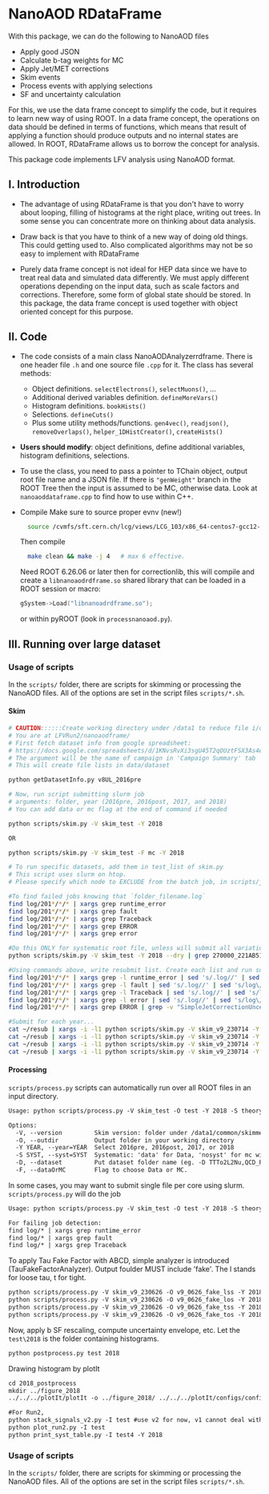 # NanoAOD RDataFrame

With this package, we can do the following to NanoAOD files
- Apply good JSON
- Calculate b-tag weights for MC
- Apply Jet/MET corrections
- Skim events
- Process events with applying selections
- SF and uncertainty calculation

For this, we use the data frame concept to simplify the code,
but it requires to learn new way of using ROOT.
In a data frame concept, the operations on data should be defined in terms of functions,
which means that result of applying a function should produce outputs and no internal states are allowed.
In ROOT, RDataFrame allows us to borrow the concept for analysis.

This package code implements LFV analysis using NanoAOD format.


## I. Introduction

- The advantage of using RDataFrame is that you don't have to
worry about looping, filling of histograms at the right place,
writing out trees. In some sense you can concentrate more on thinking about data analysis.

- Draw back is that you have to think of a new way of doing old things.
This could getting used to. Also complicated algorithms may not
be so easy to implement with RDataFrame

- Purely data frame concept is not ideal for HEP data since
we have to treat real data and simulated data differently.
We must apply different operations depending on the input data, such as scale factors and corrections.
Therefore, some form of global state should be stored. 
In this package, the data frame concept is used together with object oriented concept for this purpose.


## II. Code

- The code consists of a main class NanoAODAnalyzerrdframe. 
There is one header file `.h` and one source file `.cpp` for it.
The class has several methods:
    - Object definitions. `selectElectrons()`, `selectMuons()`, ...
    - Additional derived variables definition. `defineMoreVars()`
    - Histogram definitions. `bookHists()`
    - Selections. `defineCuts()`
    - Plus some utility methods/functions. `gen4vec()`, `readjson()`, `removeOverlaps()`, `helper_1DHistCreator()`, `createHists()`

- **Users should modify**: object definitions, define additional variables, histogram definitions, selections.

- To use the class, you need to pass a pointer to TChain object, output root file name and a JSON file.
  If there is `"genWeight"` branch in the ROOT Tree then the input is assumed to be MC, otherwise data.
  Look at `nanoaoddataframe.cpp` to find how to use within C++.

- Compile
  Make sure to source proper evnv (new!)
  ``` bash
    source /cvmfs/sft.cern.ch/lcg/views/LCG_103/x86_64-centos7-gcc12-opt/setup.sh
  ```
  Then compile
  ``` bash
    make clean && make -j 4   # max 6 effective.
    ```
    Need ROOT 6.26.06 or later then for correctionlib,
    this will compile and create a `libnanoaodrdframe.so` shared library that can be loaded in a ROOT session or macro:
    ```c++
    gSystem->Load("libnanoadrdframe.so");
    ```
    or within pyROOT (look in `processnanoaod.py`).


## III. Running over large dataset

### Usage of scripts
In the `scripts/` folder, there are scripts for skimming or processing the NanoAOD files.
All of the options are set in the script files `scripts/*.sh`.

#### Skim
```bash
# CAUTION::::::Create working directory under /data1 to reduce file i/o on disks
# You are at LFVRun2/nanoaodframe/
# First fetch dataset info from google spreadsheet:
# https://docs.google.com/spreadsheets/d/1KNvsRvXi3sgU45T2qOUztFSX3As4elZB325WaPnSkA8/edit#gid=569299692
# The argument will be the name of campaign in 'Campaign Summary' tab
# This will create file lists in data/dataset

python getDatasetInfo.py v8UL_2016pre

# Now, run script submitting slurm job
# arguments: folder, year (2016pre, 2016post, 2017, and 2018)
# You can add data or mc flag at the end of command if needed

python scripts/skim.py -V skim_test -Y 2018

OR

python scripts/skim.py -V skim_test -F mc -Y 2018

# To run specific datasets, add them in test_list of skim.py
# This script uses slurm on htop.
# Please specify which node to EXCLUDE from the batch job, in scripts/job_slurm_skim.sh

#To find failed jobs knowing that `folder_filename.log`
find log/201*/*/* | xargs grep runtime_error
find log/201*/*/* | xargs grep fault
find log/201*/*/* | xargs grep Traceback
find log/201*/*/* | xargs grep ERROR
find log/201*/*/* | xargs grep error

#Do this ONLY for systematic root file, unless will submit all variations in addition to nominal one
python scripts/skim.py -V skim_test -Y 2018 --dry | grep 270000_221AB515 | sh

#Using commands above, write resubmit list. Create each list and run submit command. Unless, there may be duplicated list.
find log/201*/*/* | xargs grep -l runtime_error | sed 's/.log//' | sed 's/log\/201[6-8a-z]*\/.*\///' > ~/resub
find log/201*/*/* | xargs grep -l fault | sed 's/.log//' | sed 's/log\/201[6-8a-z]*\/.*\///' > ~/resub
find log/201*/*/* | xargs grep -l Traceback | sed 's/.log//' | sed 's/log\/201[6-8a-z]*\/.*\///' > ~/resub
find log/201*/*/* | xargs grep -l error | sed 's/.log//' | sed 's/log\/201[6-8a-z]*\/.*\///' > ~/resub
find log/201*/*/* | xargs grep ERROR | grep -v "SimpleJetCorrectionUncertainty" | sed 's/.log//' | sed 's/log\/201[6-8a-z]*\/.*\///' > ~/resub

#Submit for each year...
cat ~/resub | xargs -i -l1 python scripts/skim.py -V skim_v9_230714 -Y 2016pre -N 
cat ~/resub | xargs -i -l1 python scripts/skim.py -V skim_v9_230714 -Y 2016post -N
cat ~/resub | xargs -i -l1 python scripts/skim.py -V skim_v9_230714 -Y 2017 -N 
cat ~/resub | xargs -i -l1 python scripts/skim.py -V skim_v9_230714 -Y 2018 -N 
```

#### Processing
`scripts/process.py` scripts can automatically run over all ROOT files in an input directory.
``` txt
Usage: python scripts/process.py -V skim_test -O test -Y 2018 -S theory

Options:
  -V, --version         Skim version: folder under /data1/common/skimmed_NanoAOD/
  -O, --outdir          Output folder in your working directory
  -Y YEAR, --year=YEAR  Select 2016pre, 2016post, 2017, or 2018
  -S SYST, --syst=SYST  Systematic: 'data' for Data, 'nosyst' for mc without uncertainties. Default is 'theory'. To run without theory unc for TT samples, put 'all'
  -D, --dataset         Put dataset folder name (eg. -D TTTo2L2Nu,QCD_Pt1000_MuEnriched) to process specific dataset.
  -F, --dataOrMC        Flag to choose Data or MC.
```

In some cases, you may want to submit single file per core using slurm.
`scripts/process.py` will do the job
``` txt
Usage: python scripts/process.py -V skim_test -O test -Y 2018 -S theory (-F data/mc)

For failing job detection:
find log/* | xargs grep runtime_error
find log/* | xargs grep fault
find log/* | xargs grep Traceback
```
To apply Tau Fake Factor with ABCD, simple analyzer is introduced (TauFakeFactorAnalyzer). Output foulder MUST include 'fake'. The l stands for loose tau, t for tight.
``` txt
python scripts/process.py -V skim_v9_230626 -O v9_0626_fake_lss -Y 2018 -S nosyst -M lss
python scripts/process.py -V skim_v9_230626 -O v9_0626_fake_los -Y 2018 -S nosyst -M los
python scripts/process.py -V skim_v9_230626 -O v9_0626_fake_tss -Y 2018 -S nosyst -M tss
python scripts/process.py -V skim_v9_230626 -O v9_0626_fake_tos -Y 2018 -S nosyst -M tos
```
Now, apply b SF rescaling, compute uncertainty envelope, etc. Let the `test\2018` is the folder containing histograms.
``` txt
python postprocess.py test 2018
```
Drawing histogram by plotIt
``` txt
cd 2018_postprocess
mkdir ../figure_2018
../../../plotIt/plotIt -o ../figure_2018/ ../../../plotIt/configs/config_18.yml -y -s

#For Run2,
python stack_signals_v2.py -I test #use v2 for now, v1 cannot deal with year based uncertainties
python plot_run2.py -I test
python print_syst_table.py -I test4 -Y 2018
```

### Usage of scripts
In the `scripts/` folder, there are scripts for skimming or processing the NanoAOD files.
All of the options are set in the script files `scripts/*.sh`.
